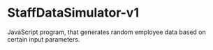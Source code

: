 # StaffDataSimulator-v1
JavaScript program, that generates random employee data based on certain input parameters.
